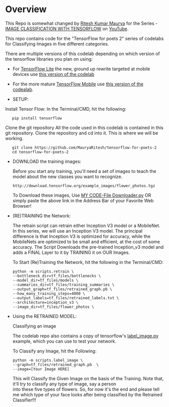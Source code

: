# Overview
This Repo is somewhat changed by [Ritesh Kumar Maurya](https://www.youtube.com/RiteshKumarMaurya) for the Series - [IMAGE CLASSIFICATION WITH TENSORFLOW](https://www.youtube.com/playlist?list=PLtl9EQhH8dm3BaqXJBrUvVaITzM0xxD-t) on [YouTube](https://www.youtube.com/RiteshKumarMaurya).

This repo contains code for the "TensorFlow for poets 2" series of codelabs for Classifying Images in five different categories.

There are multiple versions of this codelab depending on which version 
of the tensorflow libraries you plan on using:

* For [TensorFlow Lite](https://www.tensorflow.org/mobile/tflite/) the new, ground up rewrite targeted at mobile devices
  use [this version of the codelab](https://codelabs.developers.google.com/codelabs/tensorflow-for-poets-2-tflite) 
* For the more mature [TensorFlow Mobile](https://www.tensorflow.org/mobile/mobile_intro) use 
  [this version of the codealab](https://codelabs.developers.google.com/codelabs/tensorflow-for-poets-2).

* SETUP:

 Install Tensor Flow:
    In the Terminal/CMD, hit the following:
    
       pip install tensorflow
      
 Clone the git repository
    All the code used in this codelab is contained in this git repository. Clone the repository and cd into it. This is where we will be
    working.
      
       git clone https://github.com/MauryaRitesh/tensorflow-for-poets-2
       cd tensorflow-for-poets-2
      
* DOWNLOAD the training images:

  Before you start any training, you'll need a set of images to teach the model about the new classes you want to recognize. 
  
      http://download.tensorflow.org/example_images/flower_photos.tgz
    
   To Download these images, Use [MY CODE-File Downloader.py](https://github.com/MauryaRitesh/Python/blob/master/file_downloader-progress_bar.py) OR simply paste the above link in the Address Bar of your Favorite Web Browser!
    

* (RE)TRAINING the Network:

  The retrain script can retrain either Inception V3 model or a MobileNet. In this series, we will use an Inception V3 model. The principal
  difference is that Inception V3 is optimized for accuracy, while the MobileNets are optimized to be small and efficient, at the cost 
  of some accuracy.
    The Script Downloads the pre-trained Inception_v3 model and adds a FINAL Layer to it by TRAINING it on OUR Images.
    
   To Start (Re)Training the Network, hit the following in the Terminal/CMD:
   
      python -m scripts.retrain \
      --bottleneck_dir=tf_files/bottlenecks \
      --model_dir=tf_files/models \
      --summaries_dir=tf_files/training_summaries \
      --output_graph=tf_files/retrained_graph.pb \
      --how_many_training_steps=4000 \
      --output_labels=tf_files/retrained_labels.txt \
      --architecture=inception_v3 \
      --image_dir=tf_files/flower_photos \
    
* Using the RETRAINED MODEL:
  
  Classifying an image

   The codelab repo also contains a copy of tensorflow's [label_image.py](https://github.com/tensorflow/tensorflow/blob/master/tensorflow/examples/label_image/label_image.py) 
   example, which you can use to test your network.
    
   To Classify any Image, hit the Following:
   
      python -m scripts.label_image \
      --graph=tf_files/retrained_graph.pb  \
      --image=[Your Image HERE]
    
   This will Classify the Given Image on the basis of the Training. Note that, it'll try to classify any type of image, say a person     
   into these five types of flowers. So, for now it's the end and please tell me which type of your face looks after being classified by 
   the Retrained Classifier!!!
